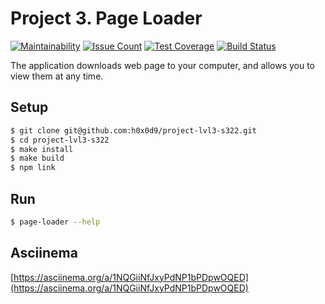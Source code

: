 # Project 3. Page Loader

[![Maintainability](https://api.codeclimate.com/v1/badges/3f8f2039ef842f5a2c55/maintainability)](https://codeclimate.com/github/h0x0d9/project-lvl3-s322/maintainability)
[![Issue Count](https://codeclimate.com/github/h0x0d9/project-lvl3-s322/badges/issue_count.svg)](https://codeclimate.com/github/h0x0d9/project-lvl3-s322)
[![Test Coverage](https://api.codeclimate.com/v1/badges/3f8f2039ef842f5a2c55/test_coverage)](https://codeclimate.com/github/h0x0d9/project-lvl3-s322/test_coverage)
[![Build Status](https://travis-ci.org/h0x0d9/project-lvl3-s322.svg?branch=master)](https://travis-ci.org/h0x0d9/project-lvl3-s322)

The application downloads web page to your computer, and allows you to view them at any time.

## Setup

```sh
$ git clone git@github.com:h0x0d9/project-lvl3-s322.git
$ cd project-lvl3-s322
$ make install
$ make build
$ npm link
```

## Run

```sh
$ page-loader --help
```

## Asciinema
[https://asciinema.org/a/1NQGiiNfJxyPdNP1bPDpwOQED](https://asciinema.org/a/1NQGiiNfJxyPdNP1bPDpwOQED)